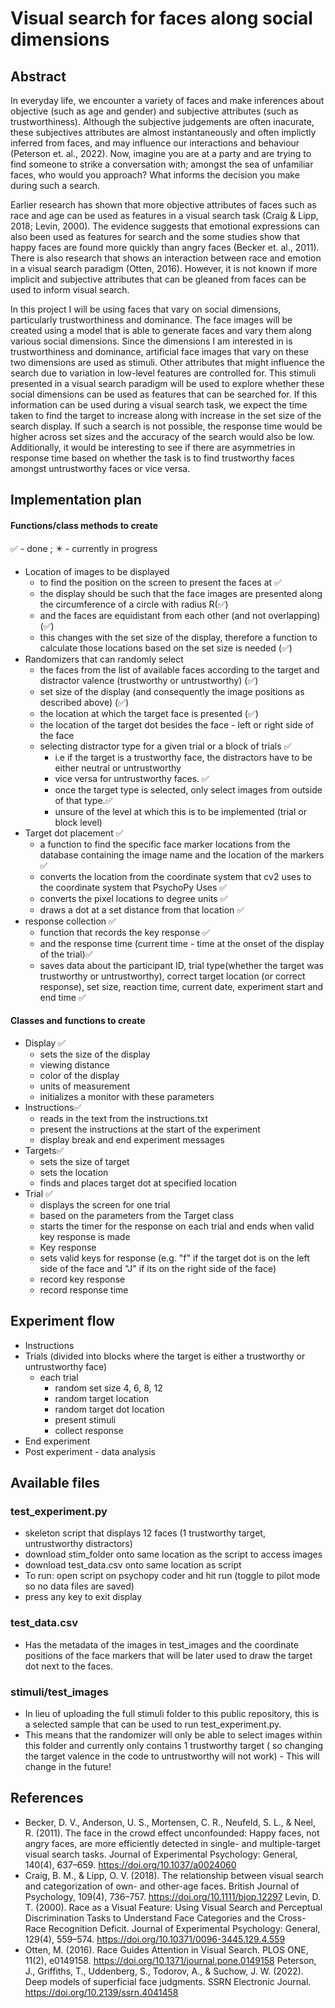 # Visual search for faces along social dimensions

## Abstract

In everyday life, we encounter a variety of faces and make inferences about objective (such as age and gender) and subjective attributes (such as trustworthiness). Although the subjective judgements are often inacurate, these subjectives attributes are almost instantaneously and often implictly inferred from faces, and may influence our interactions and behaviour (Peterson et. al., 2022). Now, imagine you are at a party and are trying to find someone to strike a conversation with; amongst the sea of unfamiliar faces, who would you approach? What informs the decision you make during such a search. 

Earlier research has shown that more objective attributes of faces such as race and age can be used as features in a visual search task (Craig & Lipp, 2018; Levin, 2000). The evidence suggests that emotional expressions can also been used as features for search and the some studies show that happy faces are found more quickly than angry faces (Becker et. al., 2011). There is also research that shows an interaction between race and emotion in a visual search paradigm (Otten, 2016). However, it is not known if more implicit and subjective attributes that can be gleaned from faces can be used to inform visual search. 

In this project I will be using faces that vary on social dimensions, particularly trustworthiness and dominance. The face images will be created using a model that is able to generate faces and vary them along various social dimensions. Since the dimensions I am interested in is trustworthiness and dominance, artificial face images that vary on these two dimensions are used as stimuli. Other attributes that might influence the search due to variation in low-level features are controlled for. This stimuli presented in a visual search paradigm will be used to explore whether these social dimensions can be used as features that can be searched for. If this information can be used during a visual search task, we expect the time taken to find the target to increase along with increase in the set size of the search display. If such a search is not possible, the response time would be higher across set sizes and the accuracy of the search would also be low. Additionally, it would be interesting to see if there are asymmetries in response time based on whether the task is to find trustworthy faces amongst untrustworthy faces or vice versa. 

## Implementation plan
#### Functions/class methods to create 
✅ - done ; ✴️ - currently in progress 
- Location of images to be displayed
    - to find the position on the screen to present the faces at ✅
    - the display should be such that the face images are presented along the circumference of a circle with radius R(✅)
    - and the faces are equidistant from each other (and not overlapping) (✅)
    - this changes with the set size of the display, therefore a function to calculate those locations based on the set size is needed (✅)
- Randomizers that can randomly select
    - the faces from the list of available faces according to the target and distractor valence (trustworthy or untrustworthy) (✅)
    - set size of the display (and consequently the image positions as described above) (✅)
    - the location at which the target face is presented (✅)
    - the location of the target dot besides the face - left or right side of the face
    - selecting distractor type for a given trial or a block of trials ✅
        - i.e if the target is a trustworthy face, the distractors have to be either neutral or untrustworthy
        - vice versa for untrustworthy faces. ✅
        - once the target type is selected, only select images from outside of that type.✅
        - unsure of the level at which this is to be implemented (trial or block level) 
- Target dot placement ✅
    - a function to find the specific face marker locations from the database containing the image name and the location of the markers ✅
    - converts the location from the coordinate system that cv2 uses to the coordinate system that PsychoPy Uses ✅
    - converts the pixel locations to degree units ✅
    - draws a dot at a set distance from that location ✅
- response collection ✅
    - function that records the key response ✅
    - and the response time (current time - time at the onset of the display of the trial)✅
    - saves data about the participant ID, trial type(whether the target was trustworthy or untrustworthy), correct target location (or correct response), set size, reaction time, current date, experiment start and end time ✅
#### Classes and functions to create
- Display ✅
    - sets the size of the display
    - viewing distance
    - color of the display
    - units of measurement 
    - initializes a monitor with these parameters
- Instructions✅
    - reads in the text from the instructions.txt
    - present the instructions at the start of the experiment 
    - display break and end experiment messages
- Targets✅
    - sets the size of target
    - sets the location
    - finds and places target dot at specified location 
- Trial ✅
    - displays the screen for one trial 
    - based on the parameters from the Target class
    - starts the timer for the response on each trial and ends when valid key response is made
    - Key response
    - sets valid keys for response (e.g. "f" if the target dot is on the left side of the face and "J" if its on the right side of the face)
    - record key response
    - record response time

## Experiment flow

- Instructions 
- Trials (divided into blocks where the target is either a trustworthy or untrustworthy face)
    -   each trial 
        - random set size 4, 6, 8, 12
        - random target location 
        - random target dot location 
        - present stimuli
        - collect response 
- End experiment 
- Post experiment - data analysis 

## Available files
### test_experiment.py
- skeleton script that displays 12 faces (1 trustworthy target, untrustworthy distractors)
- download stim_folder onto same location as the script to access images 
- download test_data.csv onto same location as script
- To run: open script on psychopy coder and hit run (toggle to pilot mode so no data files are saved)
- press any key to exit display 

### test_data.csv
- Has the metadata of the images in test_images and the coordinate positions of the face markers that will be later used to draw the target dot next to the faces. 

### stimuli/test_images
- In lieu of uploading the full stimuli folder to this public repository, this is a selected sample that can be used to run test_experiment.py. 
- This means that the randomizer will only be able to select images within this folder and currently only contains 1 trustworthy target ( so changing the target valence in the code to untrustworthy will not work) - This will change in the future! 




## References

- Becker, D. V., Anderson, U. S., Mortensen, C. R., Neufeld, S. L., & Neel, R. (2011). The face in the crowd effect unconfounded: Happy faces, not angry faces, are more efficiently detected in single- and multiple-target visual search tasks. Journal of Experimental Psychology: General, 140(4), 637–659. https://doi.org/10.1037/a0024060
- Craig, B. M., & Lipp, O. V. (2018). The relationship between visual search and categorization of own- and other-age faces. British Journal of Psychology, 109(4), 736–757. https://doi.org/10.1111/bjop.12297
Levin, D. T. (2000). Race as a Visual Feature: Using Visual Search and Perceptual Discrimination Tasks to Understand Face Categories and the Cross-Race Recognition Deficit. Journal of Experimental Psychology: General, 129(4), 559–574. https://doi.org/10.10371/0096-3445.129.4.559
- Otten, M. (2016). Race Guides Attention in Visual Search. PLOS ONE, 11(2), e0149158. https://doi.org/10.1371/journal.pone.0149158
Peterson, J., Griffiths, T., Uddenberg, S., Todorov, A., & Suchow, J. W. (2022). Deep models of superficial face judgments. SSRN Electronic Journal. https://doi.org/10.2139/ssrn.4041458

